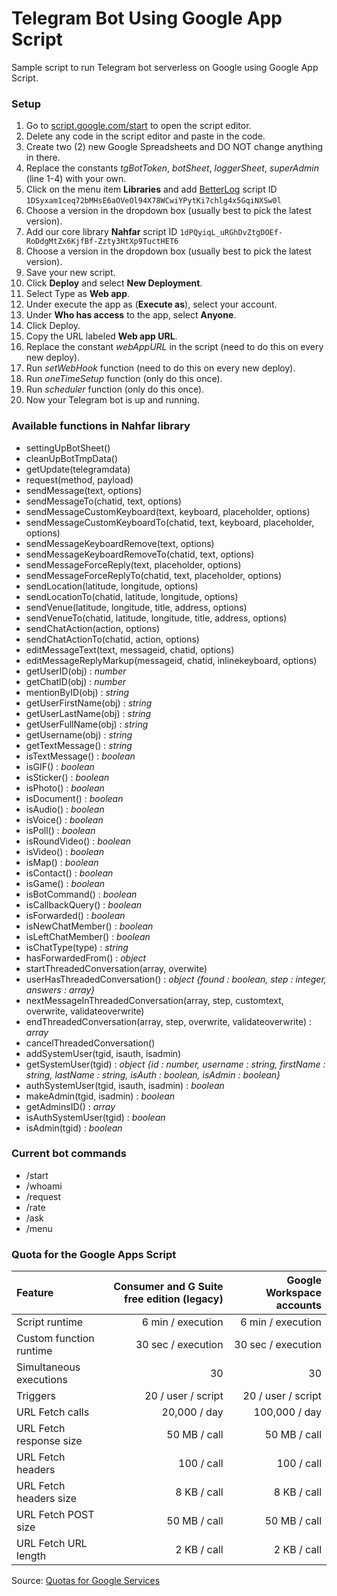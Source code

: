 # Telegram Bot Using Google App Script
Sample script to run Telegram bot serverless on Google using Google App Script.

### Setup
  1. Go to [script.google.com/start](https://script.google.com/start) to open the script editor.
  1. Delete any code in the script editor and paste in the code.
  1. Create two (2) new Google Spreadsheets and DO NOT change anything in there.
  1. Replace the constants _tgBotToken_, _botSheet_, _loggerSheet_, _superAdmin_ (line 1-4) with your own.
  1. Click on the menu item **Libraries** and add [BetterLog](https://github.com/0pete/BetterLog) script ID `1DSyxam1ceq72bMHsE6aOVeOl94X78WCwiYPytKi7chlg4x5GqiNXSw0l`
  1. Choose a version in the dropdown box (usually best to pick the latest version).
  1. Add our core library **Nahfar** script ID `1dPQyiqL_uRGhDvZtgDOEf-RoDdgMtZx6KjfBf-Zzty3HtXp9TuctHET6`
  1. Choose a version in the dropdown box (usually best to pick the latest version).
  1. Save your new script.
  1. Click **Deploy** and select **New Deployment**.
  1. Select Type as **Web app**.
  1. Under execute the app as (**Execute as**), select your account.
  1. Under **Who has access** to the app, select **Anyone**.
  1. Click Deploy.
  1. Copy the URL labeled **Web app URL**.
  1. Replace the constant _webAppURL_ in the script (need to do this on every new deploy).
  1. Run _setWebHook_ function (need to do this on every new deploy).
  1. Run _oneTimeSetup_ function (only do this once).
  1. Run _scheduler_ function (only do this once).
  1. Now your Telegram bot is up and running.

### Available functions in Nahfar library
  - settingUpBotSheet()
  - cleanUpBotTmpData()
  - getUpdate(telegramdata)
  - request(method, payload)
  - sendMessage(text, options)
  - sendMessageTo(chatid, text, options)
  - sendMessageCustomKeyboard(text, keyboard, placeholder, options)
  - sendMessageCustomKeyboardTo(chatid, text, keyboard, placeholder, options)
  - sendMessageKeyboardRemove(text, options)
  - sendMessageKeyboardRemoveTo(chatid, text, options)
  - sendMessageForceReply(text, placeholder, options)
  - sendMessageForceReplyTo(chatid, text, placeholder, options)
  - sendLocation(latitude, longitude, options)
  - sendLocationTo(chatid, latitude, longitude, options)
  - sendVenue(latitude, longitude, title, address, options)
  - sendVenueTo(chatid, latitude, longitude, title, address, options)
  - sendChatAction(action, options)
  - sendChatActionTo(chatid, action, options)
  - editMessageText(text, messageid, chatid, options)
  - editMessageReplyMarkup(messageid, chatid, inlinekeyboard, options)
  - getUserID(obj) : _number_
  - getChatID(obj) : _number_
  - mentionByID(obj) : _string_
  - getUserFirstName(obj) : _string_
  - getUserLastName(obj) : _string_
  - getUserFullName(obj) : _string_
  - getUsername(obj) : _string_
  - getTextMessage() : _string_
  - isTextMessage() : _boolean_
  - isGIF() : _boolean_
  - isSticker() : _boolean_
  - isPhoto() : _boolean_
  - isDocument() : _boolean_
  - isAudio() : _boolean_ 
  - isVoice() : _boolean_
  - isPoll() : _boolean_
  - isRoundVideo() : _boolean_
  - isVideo() : _boolean_
  - isMap() : _boolean_
  - isContact() : _boolean_
  - isGame() : _boolean_
  - isBotCommand() : _boolean_
  - isCallbackQuery() : _boolean_
  - isForwarded() : _boolean_
  - isNewChatMember() : _boolean_
  - isLeftChatMember() : _boolean_
  - isChatType(type) : _string_
  - hasForwardedFrom() : _object_
  - startThreadedConversation(array, overwite)
  - userHasThreadedConversation() : _object {found : boolean, step : integer, answers : array}_
  - nextMessageInThreadedConversation(array, step, customtext, overwrite, validateoverwrite)
  - endThreadedConversation(array, step, overwrite, validateoverwrite) : _array_
  - cancelThreadedConversation()
  - addSystemUser(tgid, isauth, isadmin)
  - getSystemUser(tgid) : _object {id : number, username : string, firstName : string, lastName : string, isAuth : boolean, isAdmin : boolean}_
  - authSystemUser(tgid, isauth, isadmin) : _boolean_
  - makeAdmin(tgid, isadmin) : _boolean_
  - getAdminsID() : _array_
  - isAuthSystemUser(tgid) : _boolean_
  - isAdmin(tgid) : _boolean_

### Current bot commands
  - /start
  - /whoami
  - /request
  - /rate
  - /ask
  - /menu

### Quota for the Google Apps Script
| Feature | Consumer and G Suite free edition (legacy) | Google Workspace accounts |
|:--------|--------:|--------:|
| Script runtime | 6 min / execution | 6 min / execution |
| Custom function runtime | 30 sec / execution | 30 sec / execution |
| Simultaneous executions | 30 | 30 |
| Triggers | 20 / user / script | 20 / user / script |
| URL Fetch calls | 20,000 / day | 100,000 / day |
| URL Fetch response size | 50 MB / call | 50 MB / call |
| URL Fetch headers | 100 / call | 100 / call |
| URL Fetch headers size | 8 KB / call | 8 KB / call |
| URL Fetch POST size | 50 MB / call | 50 MB / call |
| URL Fetch URL length | 2 KB / call | 2 KB / call |

Source: [Quotas for Google Services](https://developers.google.com/apps-script/guides/services/quotas)
